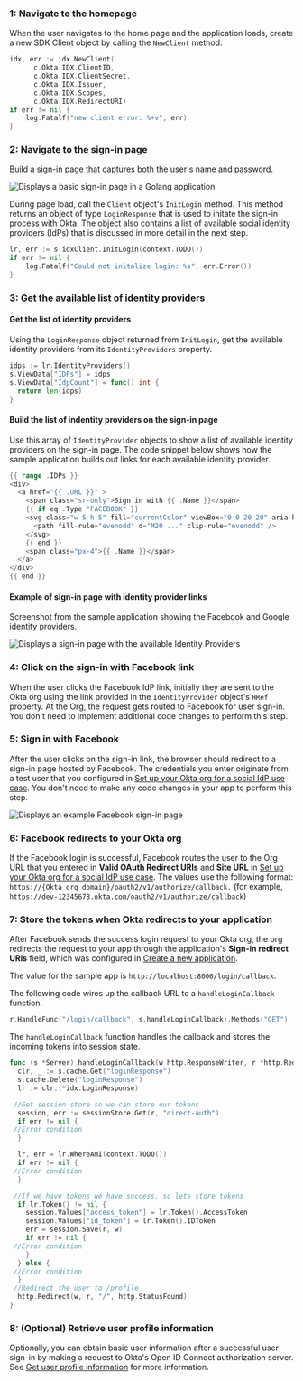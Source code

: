 ### 1: Navigate to the homepage

When the user navigates to the home page and the application loads, create a new
SDK Client object by calling the `NewClient` method.

```go
idx, err := idx.NewClient(
      c.Okta.IDX.ClientID,
      c.Okta.IDX.ClientSecret,
      c.Okta.IDX.Issuer,
      c.Okta.IDX.Scopes,
      c.Okta.IDX.RedirectURI)
if err != nil {
    log.Fatalf("new client error: %+v", err)
}
```

### 2: Navigate to the sign-in page

Build a sign-in page that captures both the user's name and password.

<div class="common-image-format common-image-format-vertical-margin">

![Displays a basic sign-in page in a Golang application](/img/oie-embedded-sdk/oie-embedded-sdk-go-use-case-basic-sign-on-page.png)

</div>

During page load, call the `Client` object's `InitLogin` method. This method returns an object of type
`LoginResponse` that is used to initate the sign-in process with Okta.  The object
also contains a list of available social identity providers (IdPs) that is discussed in more detail in
the next step.

```go
lr, err := s.idxClient.InitLogin(context.TODO())
if err != nil {
	log.Fatalf("Could not initalize login: %s", err.Error())
}
```

### 3: Get the available list of identity providers

#### Get the list of identity providers

Using the `LoginResponse` object returned from `InitLogin`, get the available identity providers
from its `IdentityProviders` property.

```go
idps := lr.IdentityProviders()
s.ViewData["IDPs"] = idps
s.ViewData["IdpCount"] = func() int {
  return len(idps)
}
```

#### Build the list of indentity providers on the sign-in page

Use this array of `IdentityProvider` objects to show a list of available identity providers on the
sign-in page. The code snippet below shows how the sample application builds out links for each available
identity provider.

```go
{{ range .IDPs }}
<div>
  <a href="{{ .URL }}" >
    <span class="sr-only">Sign in with {{ .Name }}</span>
    {{ if eq .Type "FACEBOOK" }}
    <svg class="w-5 h-5" fill="currentColor" viewBox="0 0 20 20" aria-hidden="true">
      <path fill-rule="evenodd" d="M20 ..." clip-rule="evenodd" />
    </svg>
    {{ end }}
    <span class="px-4">{{ .Name }}</span>
  </a>
</div>
{{ end }}
```

#### Example of sign-in page with identity provider links

Screenshot from the sample application showing the Facebook and Google identity
providers.

<div class="common-image-format common-image-format-vertical-margin">

![Displays a sign-in page with the available Identity Providers](/img/oie-embedded-sdk/oie-embedded-sdk-go-use-case-social-sign-in.png)

</div>

### 4: Click on the sign-in with Facebook link

When the user clicks the Facebook IdP link, initially they are sent to the Okta org using the link provided in the
`IdentityProvider` object's `HRef` property. At the Org, the request gets routed to Facebook for user sign-in. You don't need to implement additional code changes to perform this step.

### 5: Sign in with Facebook

After the user clicks on the sign-in link, the browser should redirect to a sign-in page hosted by Facebook. The credentials
you enter originate from a test user that you configured in [Set up your Okta org for a social IdP use case](/docs/guides/oie-embedded-common-org-setup/go/main/#set-up-your-okta-org-for-a-social-idp-use-case). You don't need to make any code changes in your app to perform this step.

<div class="common-image-format">

![Displays an example Facebook sign-in page](/img/oie-embedded-sdk/oie-embedded-sdk-go-use-case-social-fb-sign-in.png)

</div>

### 6: Facebook redirects to your Okta org

If the Facebook login is successful, Facebook routes the user to the Org URL that you entered in **Valid OAuth Redirect URIs** and **Site URL** in [Set up your Okta org for a social IdP use case](/docs/guides/oie-embedded-common-org-setup/go/main/#set-up-your-okta-org-for-a-social-idp-use-case). The values use the following format: `https://{Okta org domain}/oauth2/v1/authorize/callback.` (for example, `https://dev-12345678.okta.com/oauth2/v1/authorize/callback`)

### 7: Store the tokens when Okta redirects to your application

After Facebook sends the success login request to your Okta org, the org redirects the request to your app through the application's **Sign-in redirect URIs** field, which was configured in [Create a new application](/docs/guides/oie-embedded-common-org-setup/go/main/#create-a-new-application).

The value for the sample app is `http://localhost:8000/login/callback`.

The following code wires up the callback URL to a `handleLoginCallback` function.

```go
r.HandleFunc("/login/callback", s.handleLoginCallback).Methods("GET")
```

The `handleLoginCallback` function handles the callback and stores the incoming tokens
into session state.

```go
func (s *Server) handleLoginCallback(w http.ResponseWriter, r *http.Request) {
  clr, _ := s.cache.Get("loginResponse")
  s.cache.Delete("loginResponse")
  lr := clr.(*idx.LoginResponse)

 //Get session store so we can store our tokens
  session, err := sessionStore.Get(r, "direct-auth")
  if err != nil {
 //Error condition
  }

  lr, err = lr.WhereAmI(context.TODO())
  if err != nil {
 //Error condition
  }

 //If we have tokens we have success, so lets store tokens
  if lr.Token() != nil {
    session.Values["access_token"] = lr.Token().AccessToken
    session.Values["id_token"] = lr.Token().IDToken
    err = session.Save(r, w)
    if err != nil {
 //Error condition
    }
  } else {
 //Error condition
  }
 //Redirect the user to /profile
  http.Redirect(w, r, "/", http.StatusFound)
}
```

### 8: (Optional) Retrieve user profile information

Optionally, you can obtain basic user information after a successful user
sign-in by making a request to Okta's Open ID Connect authorization server.
See [Get user profile information](/docs/guides/oie-embedded-sdk-use-case-basic-sign-in/go/main/#get-user-profile-information) for more information.
